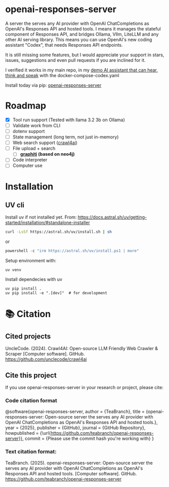 # openai-responses-server
A server the serves any AI provider with OpenAI ChatCompletions as OpenAI's Responses API and hosted tools.
I means it manages the stateful component of Responses API, and bridges Ollama, Vllm, LiteLLM and any other AI serving library.
This means you can use OpenAI's new coding assistant "Codex", that needs Responses API endpoints.

It is still missing some features, but I would appreciate your support in stars, issues, suggestions and even pull requests if you are inclined for it.

I verified it works in my main repo, in my [demo AI assistant that can hear, think and speak](https://github.com/OriNachum/autonomous-intelligence/tree/main/baby-tau) with the docker-compose-codex.yaml

Install today via pip: [openai-responses-server](https://pypi.org/project/openai-responses-server)

# Roadmap

- [x] Tool run support (Tested with llama 3.2 3b on Ollama)
- [ ] Validate work from CLI
- [ ] dotenv support
- [ ] State management (long term, not just in-memory)
- [ ] Web search support ([crawl4ai](https://github.com/unclecode/crawl4ai))
- [ ] File upload + search
  - [ ] **[graphiti](https://github.com/getzep/graphiti) (based on neo4j)**
- [ ] Code interpreter 
- [ ] Computer use

# Installation

## UV cli
Install uv if not installed yet.
From: https://docs.astral.sh/uv/getting-started/installation/#standalone-installer

```bash
curl -LsSf https://astral.sh/uv/install.sh | sh
```
or 
```powershell
powershell -c "irm https://astral.sh/uv/install.ps1 | more"
```

Setup environment with:
```
uv venv
``` 

Install dependecies with uv
```
uv pip install .
uv pip install -e ".[dev]"  # for development
```
# 📚 Citation

## Cited projects

UncleCode. (2024). Crawl4AI: Open-source LLM Friendly Web Crawler & Scraper [Computer software]. 
GitHub. https://github.com/unclecode/crawl4ai

## Cite this project 

If you use openai-responses-server in your research or project, please cite:  

### Code citation format
@software{openai-responses-server,
  author = {TeaBranch},
  title = {openai-responses-server: Open-source server the serves any AI provider with OpenAI ChatCompletions as OpenAI's Responses API and hosted tools.},
  year = {2025},
  publisher = {GitHub},
  journal = {GitHub Repository},
  howpublished = {\url{https://github.com/teabranch/openai-responses-server}},
  commit = {Please use the commit hash you're working with}
}

### Text citation format:

TeaBranch. (2025). openai-responses-server: Open-source server the serves any AI provider with OpenAI ChatCompletions as OpenAI's Responses API and hosted tools. [Computer software]. 
GitHub. https://github.com/teabranch/openai-responses-server
